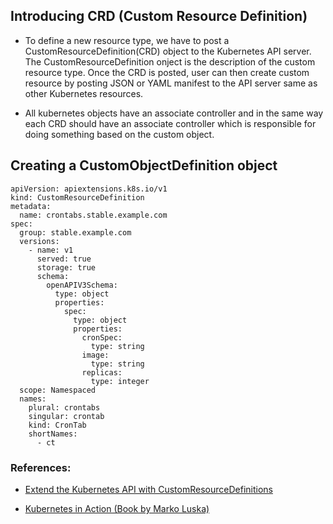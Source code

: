 ## Introducing CRD (Custom Resource Definition)

- To define a new resource type, we have to post a CustomResourceDefinition(CRD) object to the Kubernetes API server. The CustomResourceDefinition onject is the description of the custom resource type. Once the CRD is posted, user can then create custom resource by posting JSON or YAML manifest to the API server same as other Kubernetes resources.

- All kubernetes objects have an associate controller and in the same way each CRD should have an associate controller which is responsible for doing something based on the custom object.

## Creating a CustomObjectDefinition object

```
apiVersion: apiextensions.k8s.io/v1
kind: CustomResourceDefinition
metadata:
  name: crontabs.stable.example.com
spec:
  group: stable.example.com
  versions:
    - name: v1
      served: true
      storage: true
      schema:
        openAPIV3Schema:
          type: object
          properties:
            spec:
              type: object
              properties:
                cronSpec:
                  type: string
                image:
                  type: string
                replicas:
                  type: integer
  scope: Namespaced
  names:
    plural: crontabs
    singular: crontab
    kind: CronTab
    shortNames:
      - ct

```

### References:
- [Extend the Kubernetes API with CustomResourceDefinitions](https://kubernetes.io/docs/tasks/extend-kubernetes/custom-resources/custom-resource-definitions/#create-a-customresourcedefinition)

- [Kubernetes in Action (Book by Marko Luska)](https://www.manning.com/books/kubernetes-in-action)

